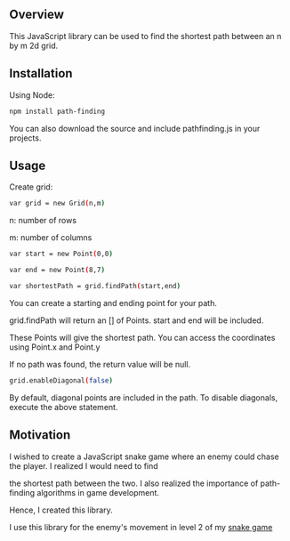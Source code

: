 ## Overview

This JavaScript library can be used to find the shortest path between an n by m 2d grid. 


## Installation

Using Node:

```sh
npm install path-finding
```

You can also download the source and include pathfinding.js in your projects.

## Usage

Create grid: 

```sh
var grid = new Grid(n,m)
```

n: number of rows

m: number of columns

```sh
var start = new Point(0,0)

var end = new Point(8,7)

var shortestPath = grid.findPath(start,end)
```

You can create a starting and ending point for your path.

grid.findPath will return an [] of Points. start and end will be included. 

These Points will give the shortest path. You can access the coordinates using Point.x and Point.y

If no path was found, the return value will be null.

```sh
grid.enableDiagonal(false)
```

By default, diagonal points are included in the path. To disable diagonals, execute the above statement.

## Motivation

I wished to create a JavaScript snake game where an enemy could chase the player. I realized I would need to find

the shortest path between the two. I also realized the importance of path-finding algorithms in game development.

Hence, I created this library.

I use this library for the enemy's movement in level 2 of my [snake game](https://dhivognani.github.io/games/snake/snake.html)
